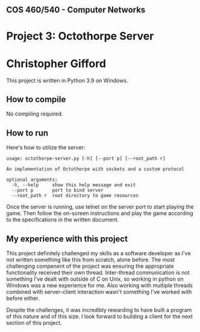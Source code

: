 ## COS 460/540 - Computer Networks

# Project 3: Octothorpe Server

# Christopher Gifford

This project is written in Python 3.9 on Windows.

## How to compile

No compiling required.

## How to run

Here's how to utilize the server:
```
usage: octothorpe-server.py [-h] [--port p] [--root_path r]

An implementation of Octothorpe with sockets and a custom protocol

optional arguments:
  -h, --help     show this help message and exit
  --port p       port to bind server
  --root_path r  root directory to game resources
```

Once the server is running, use telnet on the server port to start playing the game. Then follow the on-screen instructions and play the game according to the specifications in the written document.

## My experience with this project

This project definitely challenged my skills as a software developer as I've not written something like this from scratch, alone before. The most challenging compenent of the project was ensuring the appropriate functionality received their own thread. Inter-thread communication is not something I've dealt with outside of C on Unix, so working in python on Windows was a new experience for me. Also working with multiple threads combined with server-client interaction wasn't something I've worked with before either.

Despite the challenges, it was incredibly rewarding to have built a program of this nature and of this size. I look forward to building a client for the next section of this project.
